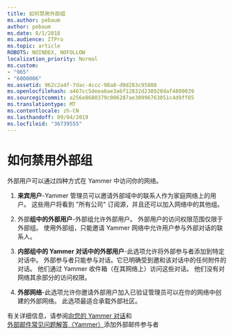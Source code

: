 ```yaml
---
title: 如何禁用外部组
ms.author: pebaum
author: pebaum
ms.date: 8/1/2018
ms.audience: ITPro
ms.topic: article
ROBOTS: NOINDEX, NOFOLLOW
localization_priority: Normal
ms.custom:
- "965"
- "6000006"
ms.assetid: 962c2a4f-7dac-4ccc-98a8-d0d283c95808
ms.openlocfilehash: a467cc5deea6ae3a6f12832d238928daf4800039
ms.sourcegitcommit: a256e8680379c006287ae30996763051c4d9ff85
ms.translationtype: MT
ms.contentlocale: zh-CN
ms.lasthandoff: 09/04/2019
ms.locfileid: "36739555"
---
```

# <a name="how-to-disable-external-groups"></a>如何禁用外部组

外部用户可以通过四种方式在 Yammer 中访问你的网络。
  
1. **来宾用户**-Yammer 管理员可以邀请外部域中的联系人作为家庭网络上的用户。 这些用户将看到 "所有公司" 订阅源，并且还可以加入网络中的其他组。

2. 外部**组中的外部用户**-外部组允许外部用户。 外部用户的访问权限范围仅限于外部组。 使用外部组，只能邀请 Yammer 网络中允许用户参与外部对话的联系人。

3. **内部组中的 Yammer 对话中的外部用户**-此选项允许将外部参与者添加到特定对话中。 外部参与者只能参与对话。它已明确受到邀和该对话中的任何附件的对话。 他们通过 Yammer 收件箱（在其网络上）访问这些对话。 他们没有对网络其余部分的访问权限。

4. **外部网络**-此选项允许你邀请外部用户加入已验证管理员可以在你的网络中创建的外部网络。 此选项最适合承载外部社区。

有关详细信息，请参阅[向您的 Yammer 对话](https://docs.microsoft.com/yammer/work-with-external-users/add-external-participants)和[外部邮件常见问题解答（Yammer）](https://docs.microsoft.com/yammer/work-with-external-users/external-messaging-faq)添加外部邮件参与者
  